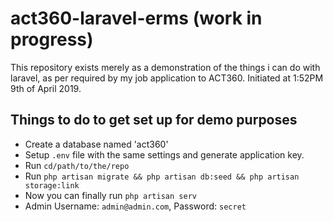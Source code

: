 # act360-laravel-erms (work in progress)
This repository exists merely as a demonstration of the things i can do with laravel, as per required by my job application to ACT360. Initiated at 1:52PM 9th of April 2019.

## Things to do to get set up for demo purposes
* Create a database named 'act360'
* Setup `.env` file with the same settings and generate application key.
* Run `cd/path/to/the/repo`
* Run `php artisan migrate && php artisan db:seed && php artisan storage:link`
* Now you can finally run `php artisan serv`
* Admin Username: `admin@admin.com`, Password: `secret`
